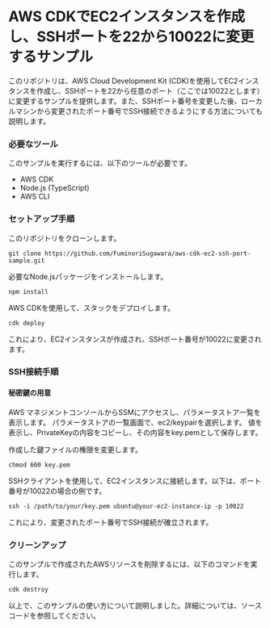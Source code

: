 # AWS CDKでEC2インスタンスを作成し、SSHポートを22から10022に変更するサンプル

このリポジトリは、AWS Cloud Development Kit (CDK)を使用してEC2インスタンスを作成し、SSHポートを22から任意のポート（ここでは10022とします）に変更するサンプルを提供します。また、SSHポート番号を変更した後、ローカルマシンから変更されたポート番号でSSH接続できるようにする方法についても説明します。

### 必要なツール
このサンプルを実行するには、以下のツールが必要です。

- AWS CDK
- Node.js (TypeScript)
- AWS CLI

### セットアップ手順
このリポジトリをクローンします。
```shell
git clone https://github.com/FuminoriSugawara/aws-cdk-ec2-ssh-port-sample.git
````
必要なNode.jsパッケージをインストールします。
```shell
npm install
```

AWS CDKを使用して、スタックをデプロイします。
```
cdk deploy
```
これにより、EC2インスタンスが作成され、SSHポート番号が10022に変更されます。

### SSH接続手順
#### 秘密鍵の用意
AWS マネジメントコンソールからSSMにアクセスし、パラメータストア一覧を表示します。
パラメータストアの一覧画面で、ec2/keypairを選択します。
値を表示し、PrivateKeyの内容をコピーし、その内容をkey.pemとして保存します。

作成した鍵ファイルの権限を変更します。
```shell
chmod 600 key.pem
```

SSHクライアントを使用して、EC2インスタンスに接続します。以下は、ポート番号が10022の場合の例です。

```shell
ssh -i /path/to/your/key.pem ubuntu@your-ec2-instance-ip -p 10022
```
これにより、変更されたポート番号でSSH接続が確立されます。

### クリーンアップ
このサンプルで作成されたAWSリソースを削除するには、以下のコマンドを実行します。

```shell
cdk destroy
```
以上で、このサンプルの使い方について説明しました。詳細については、ソースコードを参照してください。